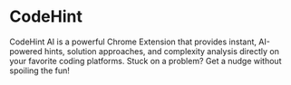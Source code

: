 # CodeHint
CodeHint AI is a powerful Chrome Extension that provides instant, AI-powered hints, solution approaches, and complexity analysis directly on your favorite coding platforms. Stuck on a problem? Get a nudge without spoiling the fun!
